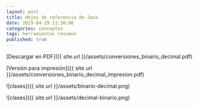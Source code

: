 ```yaml
---
layout: post
title: Hojas de referencia de Java
date: 2019-04-29 11:30:00
categories: conceptos
tags: herramientas resumen
published: true
---
```


[Descargar en PDF]({{ site.url }}/assets/conversiones_binario_decimal.pdf)

[Versión para impresión]({{ site.url }}/assets/conversiones_binario_decimal_impresion.pdf)

![clases]({{ site.url }}/assets/binario-decimal.png)

![clases]({{ site.url }}/assets/decimal-binario.png)
